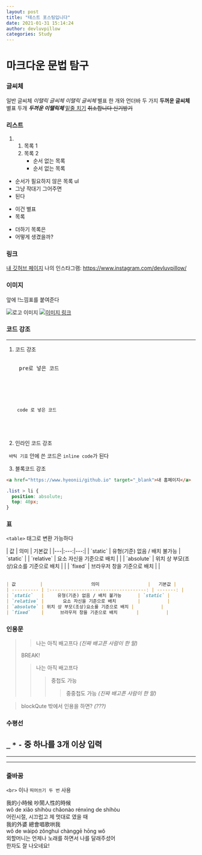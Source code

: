 ```yaml
---
layout: post
title: "테스트 포스팅입니다"
date: 2021-01-31 15:14:24
author: devluvpillow
categories: Study
---
```


# 마크다운 문법 탐구

### 글씨체

일반 글씨체
_이탤릭 글씨체_ _이탤릭 글씨체_ 별표 한 개와 언더바 두 가지
**두꺼운 글씨체** 별표 두개
**_두꺼운 이탤릭체_**
<u>밑줄 치기</u>
~~취소합니다 신기방기~~

### 리스트

1.  1. 목록 1
    2. 목록 2
       - 순서 없는 목록
       - 순서 없는 목록

- 순서가 필요하지 않은 목록 ul
- 그냥 작대기 그어주면
- 된다

* 이건 별표
* 목록

- 더하기 목록은
- 어떻게 생겼을까?

### 링크

[내 깃허브 페이지](https://hyeonii.github.io/)
나의 인스타그램: <https://www.instagram.com/devluvpillow/>

### 이미지

앞에 !느낌표를 붙여준다

![로고 이미지](https://hyeonii.github.io/assets/logo.png "logo image")
[![이미지 링크](https://hyeonii.github.io/assets/logo.png)](https://www.instagram.com/devluvpillow/)

### 코드 강조

---

1. 코드 강조

<pre> 
    pre로 넣은 코드 
    <body>
        <div></div>
    </body>
</pre>

<code> 
    code 로 넣은 코드
    <body>
        <div></div>
    </body>
</code>

2. 인라인 코드 강조

` 바틱 기호` 안에 쓴 코드은 `inline code`가 된다

3. 블록코드 강조

```html
<a href="https://www.hyeonii/github.io" target="_blank">내 홈페이지</a>
```

```css
.list > li {
  position: absolute;
  top: 40px;
}
```

### 표

`<table>` 태그로 변환 가능하다

<table>
    | 값 | 의미 | 기본값 |
    |---|:---:|---:|
    | `static` | 유형(기준) 없음 / 배치 불가능 | `static` |
    | `relative` | 요소 자신을 기준으로 배치 |  |
    | `absolute` | 위치 상 부모(조상)요소를 기준으로 배치 |  |
    | `fixed` | 브라우저 창을 기준으로 배치 |  |
</table>

```markdown
| 값         |                  의미                  |   기본값 |
| ---------- | :------------------------------------: | -------: |
| `static`   |     유형(기준) 없음 / 배치 불가능      | `static` |
| `relative` |       요소 자신을 기준으로 배치        |          |
| `absolute` | 위치 상 부모(조상)요소를 기준으로 배치 |          |
| `fixed`    |      브라우저 창을 기준으로 배치       |          |
```

### 인용문

<blockQuote>

> 나는 아직 배고프다
> _(진짜 배고픈 사람이 한 말)_

BREAK!

> 나는 아직 배고프다
>
> > 중첩도 가능
> >
> > > 중중첩도 가능
> > > _(진짜 배고픈 사람이 한 말)_

</blockQuote>

> blockQute 밖에서 인용을 하면?
> _(???)_

### 수평선

## `_` `*` `-` 중 하나를 3개 이상 입력

---

---

### 줄바꿈

`<br>` 이나 `띄어쓰기 두 번` 사용

我的小時候 吵鬧人性的時候  
wǒ de xiǎo shíhòu chǎonào rénxìng de shíhòu  
어린시절, 시끄럽고 제 멋대로 였을 때  
我的外婆 總會唱歌哄我 <br>
wǒ de wàipó zǒnghuì chànggē hōng wǒ <br>
외할머니는 언제나 노래를 하면서 나를 달래주셨어 <br>
한자도 잘 나오네요!
